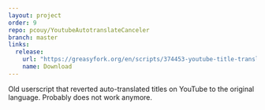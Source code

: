 ```yaml
---
layout: project
order: 9
repo: pcouy/YoutubeAutotranslateCanceler
branch: master
links:
  release:
    url: "https://greasyfork.org/en/scripts/374453-youtube-title-translate-reverser"
    name: Download
---
```


Old userscript that reverted auto-translated titles on YouTube to the original language.
Probably does not work anymore.
